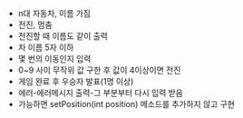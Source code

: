 - n대 자동차, 이름 가짐
- 전진, 멈춤
- 전진할 때 이름도 같이 출력
- 차 이름 5자 이하
- 몇 번의 이동인지 입력
- 0~9 사이 무작위 값 구한 후 값이 4이상이면 전진
- 게임 완료 후 우승자 발표(1명 이상)
- 에러-에러메시지 출력-그 부분부터 다시 입력 받음
- 가능하면 setPosition(int position) 메소드를 추가하지 않고 구현

